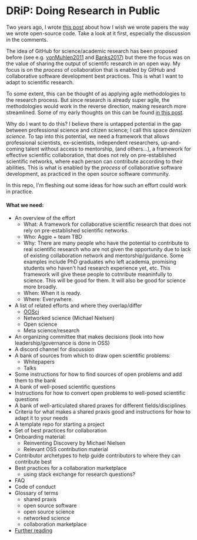 # DRiP: Doing Research in Public

Two years ago, I wrote [this post](https://www.linkedin.com/posts/agata-branczyk_research-opensource-openscience-activity-6843530675270877184-L1un/) about how I wish we wrote papers the way we wrote open-source code. Take a look at it first, especially the discussion in the comments. 

The idea of GitHub for science/academic research has been proposed before (see e.g. [vonMuhlen2011](https://marciovm.com/i-want-a-github-of-science.html) and [Banks2017](https://slate.com/technology/2017/04/we-need-a-github-for-academic-research.html)) but there the focus was on the value of sharing the output of scientifc research in an open way. My focus is on the _process_ of collaboration that is enabled by GitHub and collaborative software development best practices. This is what I want to adapt to scientific research. 

To some extent, this can be thought of as applying agile methodologies to the research process. But since research is already super agile, the methodologies would work in the reverse direction, making research more streamlined. Some of my early thoughts on this can be found [in this post](https://www.linkedin.com/posts/agata-branczyk_quantumcomputing-agile-scrum-activity-6745019811497070593-cDp5). 

Why do I want to do this? I believe there is untapped potential in the gap between professional science and citizen science; I call this space _densizen science_. To tap into this potential, we need a framework that allows professional scientists, ex-scientists, independent researchers, up-and-coming talent without access to mentorship, (and others...), a framework for effective scientific collaboration, that does not rely on pre-established scientific networks, where each person can contribute according to their abilities. This is what is enabled by the _process_ of collaborative software development, as practiced in the open source software community. 

In this repo, I'm fleshing out some ideas for how such an effort could work in practice. 

#### What we need:
- An overview of the effort
   - What: A framework for collaborative scientific research that does not rely on pre-established scientific networks. 
   - Who: Aggie + team TBD
   - Why: There are many people who have the potential to contribute to real scientific research who are not given the opportunity due to lack of existing collaboration network and mentorship/guidance. Some examples include PhD graduates who left academia, promising students who haven't had research experience yet, etc. This framework will give these people to cotnribute meaninfully to science. This will be good for them. It will also be good for science more broadly. 
   - When: When it is ready.
   - Where: Everywhere.
- A list of related efforts and where they overlap/differ
   - [OOSci](https://opensource.science)
   - Networked science (Michael Nielsen)
   - Open science
   - Meta science/research
- An organizing committee that makes decisions (look into how leadership/governance is done in OSS)
- A discord channel for discussion 
- A bank of sources from which to draw open scientific problems:
  - Whitepapers
  - Talks
- Some instructions for how to find sources of open problems and add them to the bank
- A bank of well-posed scientific questions
- Instructions for how to convert open problems to well-posed scientific questions
- A bank of well-articulated shared praxes for different fields/disciplines 
- Criteria for what makes a shared praxis good and instructions for how to adapt it to your needs 
- A template repo for starting a project 
- Set of best practices for collaboration 
- Onboarding material:
  - Reinventing Discovery by Michael Nielsen
  - Relevant OSS contribution material 
- Contributor archetypes to help guide contributors to where they can contribute best
- Best practices for a collaboration marketplace
  - using stack exchange for research questions?
- FAQ
- Code of conduct
- Glossary of terms
    - shared praxis
    - open source software
    - open source science
    - networked science
    - collaboration marketplace
- [Further reading](./wiki/further-reading.md)





































